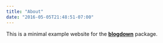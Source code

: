 ```yaml
---
title: "About"
date: "2016-05-05T21:48:51-07:00"
---
```


This is a minimal example website for the [**blogdown**](https://github.com/rstudio/blogdown) package. 
